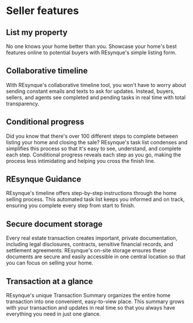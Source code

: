 # Seller features

## List my property

No one knows your home better than you. Showcase your home's best features online to potential buyers with REsynque's simple listing form. 

## Collaborative timeline

With REsynque's collaborative timeline tool, you won't have to worry about sending constant emails and texts to ask for updates. Instead, buyers, sellers, and agents see completed and pending tasks in real time with total transparency.

## Conditional progress

Did you know that there's over 100 different steps to complete between listing your home and closing the sale? REsynque's task list condenses and simplifies this process so that it's easy to see, understand, and complete each step. Conditional progress reveals each step as you go, making the process less intimidating and helping you cross the finish line.

## REsynque Guidance

REsynque's timeline offers step-by-step instructions through the home selling process. This automated task list keeps you informed and on track, ensuring you complete every step from start to finish.

## Secure document storage

Every real estate transaction creates important, private documentation, including legal disclosures, contracts, sensitive financial records, and settlement agreements. REsynque's on-site storage ensures these documents are secure and easily accessible in one central location so that you can focus on selling your home. 

## Transaction at a glance

REsynque's unique Transaction Summary organizes the entire home transaction into one convenient, easy-to-view place. This summary grows with your transaction and updates in real time so that you always have everything you need in just one glance.
